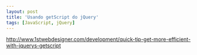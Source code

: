 ```yaml
---
layout: post
title: 'Usando getScript do jQuery'
tags: [JavaScript, jQuery]
---
```


<http://www.1stwebdesigner.com/development/quick-tip-get-more-efficient-with-jquerys-getscript>
